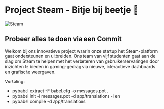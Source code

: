 # Project Steam - Bitje bij beetje 🚀

![Steam](https://logos-world.net/wp-content/uploads/2020/10/Steam-Logo-2002-present.png) 

## Probeer alles te doen via een Commit
Welkom bij ons innovatieve project waarin onze startup het Steam-platform gaat ondersteunen en uitbreiden. Ons team van vijf studenten gaat aan de slag om Steam te helpen met het verbeteren van gebruikerservaringen door inzichten te bieden in gaming-gedrag via nieuwe, interactieve dashboards en grafische weergaven.


Vertaling:
- pybabel extract -F babel.cfg -o messages.pot .
- pybabel init -i messages.pot -d app/translations -l en
- pybabel compile -d app/translations
